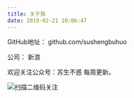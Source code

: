 ```yaml
---
title: 关于我
date: 2019-02-21 10:06:47
---
```


GitHub地址： github.com/sushengbuhuo

公司： 新浪

欢迎关注公众号：苏生不惑  每周更新。

 ![扫描二维码关注](https://upload-images.jianshu.io/upload_images/17817191-6e0079f95d4c0338.jpg?imageMogr2/auto-orient/strip%7CimageView2/2/w/1240)